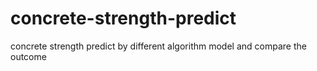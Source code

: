 # concrete-strength-predict
concrete strength predict by different algorithm model and compare the outcome
